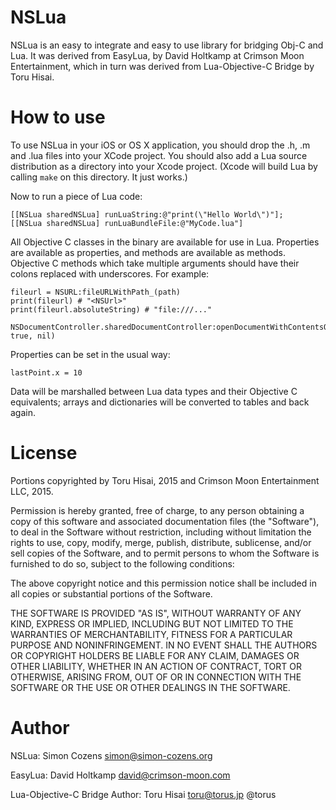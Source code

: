 NSLua
=====

NSLua is an easy to integrate and easy to use library for bridging Obj-C and Lua.
It was derived from EasyLua, by David Holtkamp at Crimson Moon Entertainment, which in turn was derived from Lua-Objective-C Bridge by Toru Hisai.

How to use
==========

To use NSLua in your iOS or OS X application, you should drop the .h, .m and .lua files into your XCode project. You should also add a Lua source distribution as a directory into your Xcode project. (Xcode will build Lua by calling `make` on this directory. It just works.)

Now to run a piece of Lua code:

    [[NSLua sharedNSLua] runLuaString:@"print(\"Hello World\")"];
    [[NSLua sharedNSLua] runLuaBundleFile:@"MyCode.lua"]

All Objective C classes in the binary are available for use in Lua. Properties are available as properties, and methods are available as methods. Objective C methods which take multiple arguments should have their colons replaced with underscores. For example:

    fileurl = NSURL:fileURLWithPath_(path)
    print(fileurl) # "<NSUrl>"
    print(fileurl.absoluteString) # "file:///..."

    NSDocumentController.sharedDocumentController:openDocumentWithContentsOfURL_display_error_(fileurl, true, nil)

Properties can be set in the usual way:

    lastPoint.x = 10

Data will be marshalled between Lua data types and their Objective C equivalents; arrays and dictionaries will be converted to tables and back again.

License
=======
Portions copyrighted by Toru Hisai, 2015 and Crimson Moon Entertainment LLC, 2015.

Permission is hereby granted, free of charge, to any person obtaining a copy
of this software and associated documentation files (the "Software"), to deal
in the Software without restriction, including without limitation the rights
to use, copy, modify, merge, publish, distribute, sublicense, and/or sell
copies of the Software, and to permit persons to whom the Software is
furnished to do so, subject to the following conditions:

The above copyright notice and this permission notice shall be included in
all copies or substantial portions of the Software.

THE SOFTWARE IS PROVIDED "AS IS", WITHOUT WARRANTY OF ANY KIND, EXPRESS OR
IMPLIED, INCLUDING BUT NOT LIMITED TO THE WARRANTIES OF MERCHANTABILITY,
FITNESS FOR A PARTICULAR PURPOSE AND NONINFRINGEMENT. IN NO EVENT SHALL THE
AUTHORS OR COPYRIGHT HOLDERS BE LIABLE FOR ANY CLAIM, DAMAGES OR OTHER
LIABILITY, WHETHER IN AN ACTION OF CONTRACT, TORT OR OTHERWISE, ARISING FROM,
OUT OF OR IN CONNECTION WITH THE SOFTWARE OR THE USE OR OTHER DEALINGS IN
THE SOFTWARE.

Author
======

NSLua: Simon Cozens simon@simon-cozens.org

EasyLua: David Holtkamp david@crimson-moon.com

Lua-Objective-C Bridge Author: Toru Hisai toru@torus.jp @torus 
